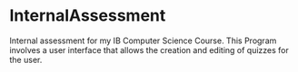 # InternalAssessment
Internal assessment for my IB Computer Science Course. This Program involves a user interface that allows the creation and editing of quizzes for the user.
